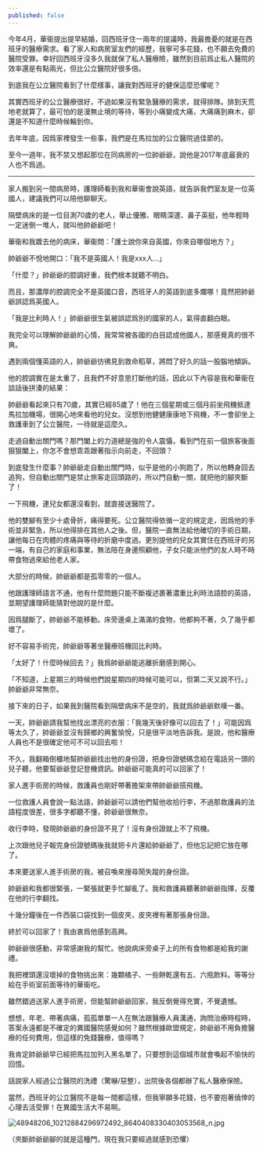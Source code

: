 ```yaml
---
published: false
---
```

今年4月，華衞提出提早結婚，回西班牙住一兩年的提議時，我最擔憂的就是在西班牙的醫療需求。看了家人和病房室友們的經歷，我寧可多花錢，也不願去免費的醫院受罪。幸好回西班牙沒多久我就保了私人醫療險，雖然到目前爲止私人醫院的效率還是有點兩光，但比公立醫院好很多倍。

到底我在公立醫院看到了什麼樣事，讓我對西班牙的健保這麼恐懼呢？

其實西班牙的公立醫療很好，不過如果沒有緊急醫療的需求，就得排隊。排到天荒地老就算了，最可怕的是漫無止境的等待，等到小痛變成大痛，大痛痛到麻木，卻還是不知道什麼時候輪到你。

去年年底，因爲家裡發生一些事，我們是在馬拉加的公立醫院過佳節的。

至今一週年，我不禁又想起那位在同病房的一位帥爺爺，說他是2017年底最衰的人也不爲過。

**********

家人搬到另一間病房時，護理師看到我和華衞會說英語，就告訴我們室友是一位英國人，建議我們可以陪他聊聊天。

隔壁病床的是一位目測70歲的老人，舉止優雅、眼睛深邃、鼻子英挺，他年輕時一定迷倒一堆人，就叫他帥爺爺吧！

華衞和我踱去他的病床，華衞問：「護士說你來自英國，你來自哪個地方？」

帥爺爺不悅地開口：「我不是英國人！我是xxx人…」

「什麼？」帥爺爺的腔調好重，我們根本就聽不明白。

而且，那濃厚的腔調完全不是英國口音，西班牙人的英語到底多爛哪！竟然把帥爺爺誤認爲英國人。

「我是比利時人！」帥爺爺很生氣被誤認爲別的國家的人，氣得直翻白眼。

我完全可以理解帥爺爺的心情，我常常被各國的白目認成他國人，那感覺真的很不爽。

遇到兩個懂英語的人，帥爺爺彷彿見到救命稻草，將悶了好久的話一股腦地傾訴。

他的腔調實在是太重了，且我們不好意思打斷他的話，因此以下內容是我和華衞在談話後拼湊的結果：

帥爺爺看起來只有70歲，其實已經85歲了！他在三個星期或三個月前坐飛機抵達馬拉加機場，很開心地來看他的兒女。沒想到他健健康康地下飛機，不一會卻坐上救護車到了公立醫院，一待就是這麼久。

走過自動出關門嗎？那門闔上的力道總是強的令人震懾，看到門在前一個旅客後面狠狠闔上，你怎不會想乖乖跟著指示向前走，不回頭？

到底發生什麼事？帥爺爺走自動出關門時，似乎是他的小狗跑了，所以他轉身回去追狗，但自動出關門是禁止旅客走回頭路的，所以門自動一關，就把他的腳夾斷了！

一下飛機，連兒女都還沒看到，就直接送醫院了。

他的雙腳有至少十處骨折，痛得要死。公立醫院得依循一定的規定走，因爲他的手術並非緊急，所以他得排在其他人之後。但，醫院一直無法給他確切的手術日期，讓他每日在肉體的疼痛與等待的折磨中度過。更別提他的兒女其實住在西班牙的另一端，有自己的家庭和事業，無法陪在身邊照顧他，子女只能派他們的友人時不時帶食物過來給他老人家。

大部分的時候，帥爺爺都是孤零零的一個人。

他跟護理師語言不通，他有什麼問題只能不斷複述裹著濃重比利時法語腔的英語，並期望護理師能猜對他說的是什麼。

因爲腿斷了，帥爺爺不能移動。床旁邊桌上滿滿的食物，他都夠不著，久了幾乎都壞了。

好不容易手術完，帥爺爺等著坐醫療班機回比利時。

「太好了！什麼時候回去？」我爲帥爺爺能逃離折磨感到開心。

「不知道，上星期三的時候他們說星期四的時候可能可以，但第二天又說不行。」帥爺爺非常無奈。

接下來的日子，如果我到醫院看到隔壁病床不是空的，我就爲帥爺爺默嘆一番。

一天，帥爺爺請我幫他找出漂亮的衣服：「我幾天後好像可以回去了！」可能因爲等太久了，帥爺爺並沒有歸鄉的興奮愉悅，只是很平淡地告訴我。是說，他和醫療人員也不是很確定他可不可以回去啦！

不久，我翻箱倒櫃地幫帥爺爺找出他的身份證，把身份證號碼念給在電話另一頭的兒子聽，他要幫爺爺登記登機資訊。帥爺爺可能真的可以回家了！

家人進手術房的時候，救護員也剛好帶著擔架來帶帥爺爺搭飛機。

一位救護人員會說一點法語，帥爺爺可以請他們幫他收拾行李，不過那救護員的法語程度很差，很多字都聽不懂，帥爺爺很無奈。

收行李時，發現帥爺爺的身份證不見了！沒有身份證就上不了飛機。

上次跟他兒子報完身份證號碼後我就把卡片還給帥爺爺了，但他忘記把它放在哪了。

本來要送家人進手術房的我，被召喚來搜尋鬧失蹤的身份證。

帥爺爺和我都很緊張，一緊張就更手忙腳亂了。我和救護員聽著帥爺爺指揮，反覆在他的行李翻找。

十幾分鐘後在一件西裝口袋找到一個皮夾，皮夾裡有著那張身份證。

終於可以回家了！我由衷爲他感到高興。

帥爺爺很感動，非常感謝我的幫忙。他說病床旁桌子上的所有食物都是給我的謝禮。

我把裡頭還沒壞掉的食物挑出來：幾顆橘子、一些餅乾還有五、六瓶飲料。等等分給在手術室前面等待的華衞吃。

雖然錯過送家人進手術房，但能幫帥爺爺回家，我反倒覺得充實，不覺遺憾。

想想，年老、帶著病痛，孤孤單單一人在無法跟醫療人員溝通，詢問治療時程時，答案永遠都是不確定的異國醫院感覺如何？雖然根據歐盟規定，帥爺爺不用負擔醫療的任何費用，但這樣的免錢醫療，值得嗎？

我肯定帥爺爺早已經把馬拉加列入黑名單了，只要想到這個城市就會喚起不愉快的回憶。

話說家人經過公立醫院的洗禮（驚嚇/惡整），出院後各個都辦了私人醫療保險。

當然，西班牙的公立醫院不是每一間都這樣，但我寧願多花錢，也不要抱著僥倖的心理去活受罪！在異國生活大不易啊。

![48948206_10212884296972492_8640408330403053568_n.jpg]({{site.baseurl}}/image/48948206_10212884296972492_8640408330403053568_n.jpg)

（夾斷帥爺爺腳的就是這種門，現在我只要經過就感到恐懼）
